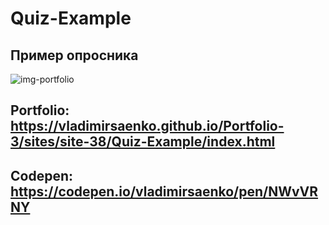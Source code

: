 # Quiz-Example

## Пример опросника

![img-portfolio](https://user-images.githubusercontent.com/56477695/142780157-f8532df2-6bdf-4d0a-a869-03ea60d88e84.jpg)

## Portfolio: https://vladimirsaenko.github.io/Portfolio-3/sites/site-38/Quiz-Example/index.html

## Codepen: https://codepen.io/vladimirsaenko/pen/NWvVRNY
